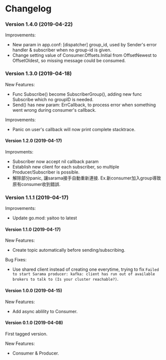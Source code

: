 # Changelog

### Version 1.4.0 (2019-04-22)

Improvements:
- New param in app.conf: [dispatcher] group_id, used by Sender's error handler & subscriber when no group-id is given.
- Change setting value of Consumer.Offsets.Initial from OffsetNewest to OffsetOldest, so missing message could be consumed.

### Version 1.3.0 (2019-04-18) 

New Features:
- Func Subscribe() become SubscriberGroup(), adding new func Subscribe which no groupID is needed.
- Send() has new param: ErrCallback, to process error when something went wrong during consumer's callback.

Improvements:
- Panic on user's callback will now print complete stacktrace.

#### Version 1.2.0 (2019-04-17)

Improvments:
- Subscriber now accept nil callback param
- Establish new client for each subscriber, so multiple Producer/Subscriber is possible.
- 解除部分panic, 讓sarama接手自動重新連接. Ex.新consumer加入group導致原有consumer收到錯誤.

### Version 1.1.1 (2019-04-17)

Improvements:
- Update go.mod: yaitoo to latest

#### Version 1.1.0 (2019-04-17)

New Features:
- Create topic automatically before sending/subscribing.

Bug Fixes:
- Use shared client instead of creating one everytime, trying to fix `Failed to start Sarama producer: kafka: client has run out of available brokers to talk to (Is your cluster reachable?)`.

#### Version 1.0.0 (2019-04-15)

New Features:
- Add async ablility to Consumer.

#### Version 0.1.0 (2019-04-08)

First tagged version.

New Features:
- Consumer & Producer.